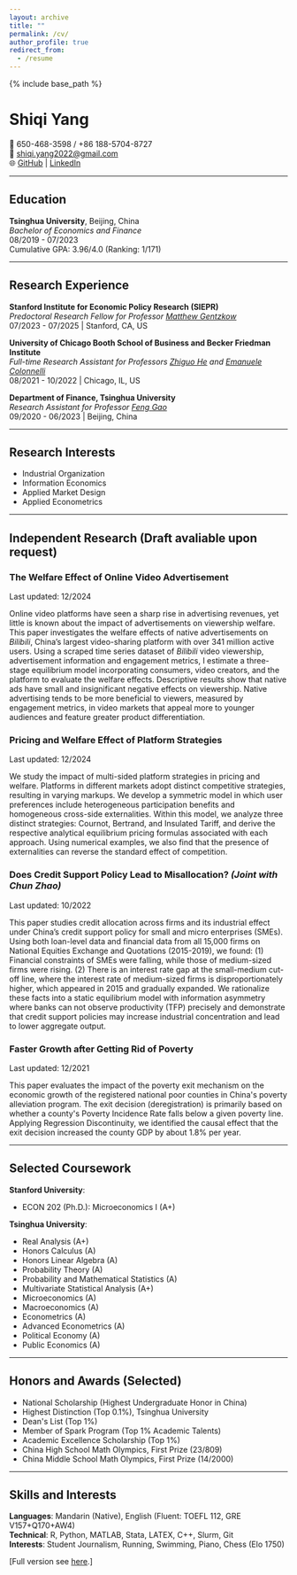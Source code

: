 ```yaml
---
layout: archive
title: ""
permalink: /cv/
author_profile: true
redirect_from:
  - /resume
---
```


{% include base_path %}

# Shiqi Yang  
📱 650-468-3598 / +86 188-5704-8727  
📧 [shiqi.yang2022@gmail.com](mailto:shiqi.yang2022@gmail.com)  
🌐 [GitHub](https://github.com/ShiqiYang2022) | [LinkedIn](https://www.linkedin.com/in/shiqi-yang-724675250/)

---

## Education  
**Tsinghua University**, Beijing, China  
_Bachelor of Economics and Finance_  
08/2019 - 07/2023  
Cumulative GPA: 3.96/4.0 (Ranking: 1/171)  

---

## Research Experience  
**Stanford Institute for Economic Policy Research (SIEPR)**  
_Predoctoral Research Fellow for Professor [Matthew Gentzkow](https://matthewgentzkow.com/)_  
07/2023 - 07/2025 | Stanford, CA, US  

**University of Chicago Booth School of Business and Becker Friedman Institute**  
_Full-time Research Assistant for Professors [Zhiguo He](https://zhiguohe.net/) and [Emanuele Colonnelli](https://www.chicagobooth.edu/faculty/directory/c/emanuele-colonnelli)_  
08/2021 - 10/2022 | Chicago, IL, US  

**Department of Finance, Tsinghua University**  
_Research Assistant for Professor [Feng Gao](https://www.sem.tsinghua.edu.cn/en/info/1216/7174.htm)_  
09/2020 - 06/2023 | Beijing, China  

---

## Research Interests  
- Industrial Organization  
- Information Economics  
- Applied Market Design  
- Applied Econometrics  

---

## Independent Research  (Draft avaliable upon request)
### The Welfare Effect of Online Video Advertisement  
Last updated: 12/2024

Online video platforms have seen a sharp rise in advertising revenues, yet little is known about the impact of advertisements on viewership welfare. This paper investigates the welfare effects of native advertisements on _Bilibili_, China’s largest video-sharing platform with over 341 million active users. Using a scraped time series dataset of _Bilibili_ video viewership, advertisement information and engagement metrics, I estimate a three-stage equilibrium model incorporating consumers, video creators, and the platform to evaluate the welfare effects. Descriptive results show that native ads have small and insignificant negative effects on viewership. Native advertising tends to be more beneficial to viewers, measured by engagement metrics, in video markets that appeal more to younger audiences and feature greater product differentiation.  

### Pricing and Welfare Effect of Platform Strategies  
Last updated: 12/2024

We study the impact of multi-sided platform strategies in pricing and welfare. Platforms in different markets adopt distinct competitive strategies, resulting in varying markups. We develop a symmetric model in which user preferences include heterogeneous participation benefits and homogeneous cross-side externalities. Within this model, we analyze three distinct strategies: Cournot, Bertrand, and Insulated Tariff, and derive the respective analytical equilibrium pricing formulas associated with each approach. Using numerical examples, we also find that the presence of externalities can reverse the standard effect of competition.


### Does Credit Support Policy Lead to Misallocation? _(Joint with Chun Zhao)_  
Last updated: 10/2022

This paper studies credit allocation across firms and its industrial effect under China’s credit support policy for small and micro enterprises (SMEs). Using both loan-level data and financial data from all 15,000 firms on National Equities Exchange and Quotations (2015-2019), we found: (1) Financial constraints of SMEs were falling, while those of medium-sized firms were rising. (2) There is an interest rate gap at the small-medium cut-off line, where the interest rate of medium-sized firms is disproportionately higher, which appeared in 2015 and gradually expanded. We rationalize these facts into a static equilibrium model with information asymmetry where banks can not observe productivity (TFP) precisely and demonstrate that credit support policies may increase industrial concentration and lead to lower aggregate output.


### Faster Growth after Getting Rid of Poverty  
Last updated: 12/2021

This paper evaluates the impact of the poverty exit mechanism on the economic growth of the registered national poor counties in China's poverty alleviation program. The exit decision (deregistration) is primarily based on whether a county's Poverty Incidence Rate falls below a given poverty line. Applying Regression Discontinuity, we identified the causal effect that the exit decision increased the county GDP by about 1.8% per year.

---

## Selected Coursework  
**Stanford University**:  
- ECON 202 (Ph.D.): Microeconomics I (A+)  

**Tsinghua University**:  
- Real Analysis (A+)
- Honors Calculus (A)
- Honors Linear Algebra (A)
- Probability Theory (A)
- Probability and Mathematical Statistics (A)
- Multivariate Statistical Analysis (A+)
- Microeconomics (A)
- Macroeconomics (A)
- Econometrics (A)
- Advanced Econometrics (A)
- Political Economy (A)
- Public Economics (A)

---

## Honors and Awards (Selected)
- National Scholarship (Highest Undergraduate Honor in China)  
- Highest Distinction (Top 0.1%), Tsinghua University
- Dean's List (Top 1%)
- Member of Spark Program (Top 1% Academic Talents)
- Academic Excellence Scholarship (Top 1%)
- China High School Math Olympics, First Prize (23/809)
- China Middle School Math Olympics, First Prize (14/2000)

---

## Skills and Interests  
**Languages**: Mandarin (Native), English (Fluent: TOEFL 112, GRE V157+Q170+AW4)  
**Technical**: R, Python, MATLAB, Stata, LATEX, C++, Slurm, Git  
**Interests**: Student Journalism, Running, Swimming, Piano, Chess (Elo 1750)  

[Full version see [here](https://drive.google.com/file/d/1biiKxJGSIM5s3-vgZenryNFj6X8wMyGK/view?usp=drive_link).]
